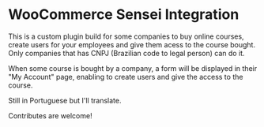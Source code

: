 # WooCommerce Sensei Integration
This is a custom plugin build for some companies to buy online courses, create users for your employees and give them acess to the course bought. Only companies that has CNPJ (Brazilian code to legal person) can do it.

When some course is bought by a company, a form will be displayed in their "My Account" page, enabling to create users and give the access to the course.

Still in Portuguese but I'll translate.

Contributes are welcome!